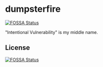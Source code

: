 # dumpsterfire
[![FOSSA Status](https://app.fossa.io/api/projects/git%2Bgithub.com%2Fpasskwall%2Fdumpsterfire.svg?type=shield)](https://app.fossa.io/projects/git%2Bgithub.com%2Fpasskwall%2Fdumpsterfire?ref=badge_shield)

"Intentional Vulnerability" is my middle name.  


## License
[![FOSSA Status](https://app.fossa.io/api/projects/git%2Bgithub.com%2Fpasskwall%2Fdumpsterfire.svg?type=large)](https://app.fossa.io/projects/git%2Bgithub.com%2Fpasskwall%2Fdumpsterfire?ref=badge_large)